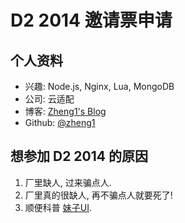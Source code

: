# D2 2014 邀请票申请

## 个人资料

- 兴趣: Node.js, Nginx, Lua, MongoDB
- 公司: 云适配
- 博客: [Zheng1's Blog](http://www.zheng1.me/)
- Github: [@zheng1](https://github.com/zheng1)

## 想参加 D2 2014 的原因

1. 厂里缺人, 过来骗点人.
2. 厂里真的很缺人, 再不骗点人就要死了!
3. 顺便科普 [妹子UI](http://amazeui.org/).